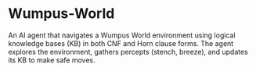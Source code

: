 # Wumpus-World
An AI agent that navigates a Wumpus World environment using logical knowledge bases (KB) in both CNF and Horn clause forms. The agent explores the environment, gathers percepts (stench, breeze), and updates its KB to make safe moves.
